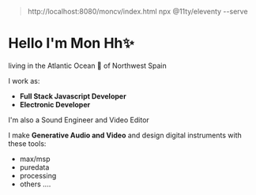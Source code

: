 > http://localhost:8080/moncv/index.html npx @11ty/eleventy --serve
> 
# Hello I'm Mon Hh✨
living in the Atlantic Ocean 🌊 of Northwest Spain

I work as:
- **Full Stack Javascript Developer** 
- **Electronic Developer**

I'm also a Sound Engineer and Video Editor

I make **Generative Audio and Video** and design digital instruments with these tools:
- max/msp
- puredata
- processing
- others ....

<!--
**monhh/monhh** is a ✨ _special_ ✨ repository because its `README.md` (this file) appears on your GitHub profile.

Here are some ideas to get you started:

- 🔭 I’m currently working on ...
- 🌱 I’m currently learning ...
- 👯 I’m looking to collaborate on ...
- 🤔 I’m looking for help with ...
- 💬 Ask me about ...
- 📫 How to reach me: ...
- 😄 Pronouns: ...
- ⚡ Fun fact: ...
-->
